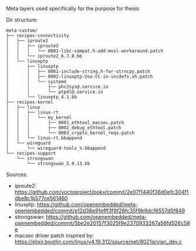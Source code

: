 Meta layers used specifically for the purpose for thesis

Dir structure:

```
meta-custom/
├── recipes-connectivity
│   ├── iproute2
│   │   ├── iproute2
│   │   │   └── 0001-libc-compat.h-add-musl-workaround.patch
│   │   └── iproute2_6.7.0.bb
│   └── linuxptp
│       ├── linuxptp
│       │   ├── 0001-include-string.h-for-strncpy.patch
│       │   ├── 0002-linuxptp-Use-CC-in-incdefs.sh.patch
│       │   └── systemd
│       │       ├── phc2sys@.service.in
│       │       └── ptp4l@.service.in
│       └── linuxptp_4.1.bb
├── recipes-kernel
│   ├── linux
│   │   ├── linux-rt
│   │   │   └── my_kernel
│   │   │       ├── 0001_ethtool_macsec.patch
│   │   │       ├── 0002_debug_ethtool.patch
│   │   │       └── 0003_crypto_kernel_reqs.patch
│   │   └── linux-rt.bbappend
│   └── wireguard
│       └── wireguard-tools_%.bbappend
└── recipes-support
    └── strongswan
        └── strongswan_5.9.13.bb
```

Sources: 

* iproute2: https://github.com/yoctoproject/poky/commit/2e07f1440f36d0efc304f1dbe8c1b577ce561460
* linuxptp: https://github.com/openembedded/meta-openembedded/commit/e12d38e91efff3f9f28fc35f9b9dc16557d5f849
* strongswan: https://github.com/openembedded/meta-openembedded/commit/5be2e20157f3025f9e2370933267a56fd526c58e
* macsec driver patch inspired by: https://elixir.bootlin.com/linux/v4.19.312/source/net/8021q/vlan_dev.c
